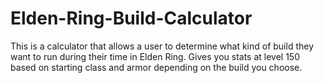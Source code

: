 # Elden-Ring-Build-Calculator
This is a calculator that allows a user to determine what kind of build they want to run during their time in Elden Ring. Gives you stats at level 150 based on starting class and armor depending on the build you choose.
